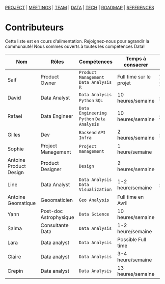 [PROJECT](./index.html) | [MEETINGS](./meetings.html) | [TEAM](./team.html) | [DATA](./data.html)  | [TECH](./tech.html) | [ROADMAP](./roadmap.html) | [REFERENCES](./references.html)

# Contributeurs

Cette liste est en cours d'alimentation. Rejoignez-nous pour agrandir la communauté! Nous sommes ouverts à toutes les compétences Data! 

| Nom | Rôles | Compétences | Temps à consacrer |Plus d'infos |
| --- |--- |--- |--- |--- |
| Saif | Product Owner | `Product Management` `Data Analysis` `R`  | Full time sur le projet | [Website](https://saif-shabou.netlify.app/); [Github](https://github.com/S-AI-F) |
| David | Data Analyst | `Data Analysis` `Python` `SQL`| 10 heures/semaine | [Github](https://github.com/djam-dev) |
| Rafael | Data Engineer | `Data Engineering` `Python` `Data Analysis` |10 heures/semaine| [Github](https://github.com/RafaelCartenet) |
| Gilles | Dev | `Backend` `API` `Infra`| 2 heures/semaine | [Github](https://github.com/gillesgit-hub) |
| Sophie | Project Management  | `Project management` | 1 heure/semaine |  |
| Antoine Product Design | Product Designer  | `Design` | 2 heures/semaine |  |
| Line | Data Analyst | `Data Analysis` `Data Visualization` |1-2 heure/semaine | [Github](https://github.com/linetonthat) |
| Antoine Geomatique | Geoomaticien | `Geo Analysis` | Full time en Avril  |  |
| Yann | Post-doc Astrophysique | `Data Science` | 10 heures/semaine  |  |
| Salma | Consultante Data |  `Data Analysis` | 1-2 heure/semaine |  |
| Lara | Data analyst |  `Data Analysis` | Possible Full time |  |
| Claire | Data analyst |  `Data Analysis` | 3-4 heure/semaine |  |
| Crepin | Data analyst |  `Data Analysis` | 13 heures/semaine |  |
